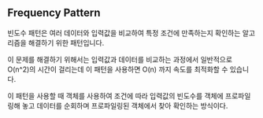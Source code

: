 ## Frequency Pattern

빈도수 패턴은 여러 데이터와 입력값을 비교하여 특정 조건에 만족하는지 확인하는 알고리즘을 해결하기 위한 패턴입니다.

이 문제를 해결하기 위해서는 입력값과 데이터를 비교하는 과정에서 일반적으로 O(n^2)의 시간이 걸리는데 이 패턴을 사용하면 O(n) 까지 속도를 최적화할 수 있습니다.

이 패턴을 사용할 때 객체를 사용하여 조건에 따라 입력값의 빈도수를 객체에 프로파일링해 놓고 데이터를 순회하며 프로파일링된 객체에서 찾아 확인하는 방식이다.
